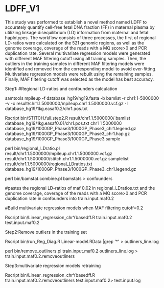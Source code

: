 # LDFF_V1
This study was performed to establish a novel method named LDFF to accurately quantify cell-free fetal DNA fraction (FF) in maternal plasma by utilizing linkage disequilibrium (LD) information from maternal and fetal haplotypes. The workflow consists of three processes, the first of regional LD-ratios were calculated on the 521 genomic regions, as well as the genome coverage, coverage of the reads with a MQ score>0 and PCR duplication rate. Several multivariate regression models were generated with different MAF filtering cutoff using all training samples. Then, the outliers in the training samples in different MAF filtering models were identified and removed from the corresponding model to avoid over-fitting. Multivariate regression models were rebuilt using the remaining samples. Finally, MAF filtering cutoff was selected as the model has best accuracy.


Step1:
#Regional LD-ratios and confounders calculation

samtools mpileup -f database_hg19/hg19.fasta -b bamlist -r chr1:1-5000000 -v -o result/chr1.1.5000000/mpileup.chr1.1.5000000.vcf.gz -l database_hg19/1kg.easaf0.2/chr1.pos.txt

Rscript bin/STITCH.full.step2.R result/chr1.1.5000000/ bamlist database_hg19/1kg.easaf0.01/chr1.pos.txt  chr1 1 5000000 database_hg19/1000GP_Phase3/1000GP_Phase3_chr1.legend.gz database_hg19/1000GP_Phase3/1000GP_Phase3_chr1.hap.gz database_hg19/1000GP_Phase3/1000GP_Phase3.sample

perl bin/regional_LDratio.pl result/chr1.1.5000000/mpileup.chr1.1.5000000.vcf.gz result/chr1.1.5000000/stitch.chr1.1.5000000.vcf.gz samplelist result/chr1.1.5000000/regional_LDratios.txt database_hg19/1000GP_Phase3/1000GP_Phase3_chr1.legend.gz

perl bin/bamstat.combine.pl bamstats > confounders

#pastes the regional LD-ratios of maf 0.02 in regional_LDratios.txt and the genome coverage, coverage of the reads with a MQ score>0 and PCR duplication rate in confounders into train.input.maf0.2

#Build multivariate regression models when MAF filtering cutoff=0.2

Rscript bin/Linear_regression_chrYbasedff.R train.input.maf0.2 test.input.maf0.2

Step2:Remove outliers in the training set

Rscript bin/run_Reg_Diag.R Linear-model.RData |grep '\*' > outliners_line.log

perl bin/remove_outliners.pl train.input.maf0.2 outliners_line.log > train.input.maf0.2.removeoutliners

Step3:multivariate regression models retraining

Rscript bin/Linear_regression_chrYbasedff.R train.input.maf0.2.removeoutliners test.input.maf0.2> test.input.log

